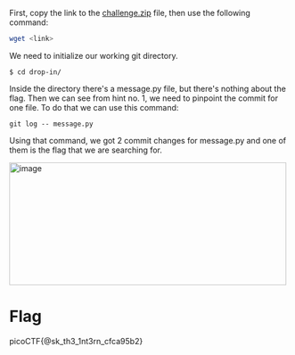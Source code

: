 First, copy the link to the [challenge.zip](./challenge.zip) file, then use the following command:

```bash
wget <link>
```
We need to initialize our working git directory.

```
$ cd drop-in/
```

Inside the directory there's a message.py file, but there's nothing about the flag.
Then we can see from hint no. 1, we need to pinpoint the commit for one file.
To do that we can use this command:

```
git log -- message.py
```

Using that command, we got 2 commit changes for message.py and one of them is the flag that we are searching for.

<img width="497" height="220" alt="image" src="https://github.com/user-attachments/assets/433a7ce6-2698-4e33-a250-7365c7933e88" />

# Flag
picoCTF{@sk_th3_1nt3rn_cfca95b2}
